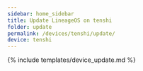 ```yaml
---
sidebar: home_sidebar
title: Update LineageOS on tenshi
folder: update
permalink: /devices/tenshi/update/
device: tenshi
---
```

{% include templates/device_update.md %}
